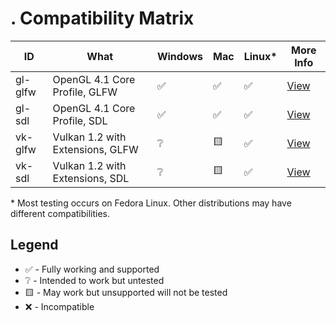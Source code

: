# . Compatibility Matrix

| ID | What | Windows | Mac | Linux* | More Info |
| -- | ---- | ------- | --- | ------ | --------- |
| gl-glfw | OpenGL 4.1 Core Profile, GLFW | ✅ | ✅ | ✅ | [View](./gl-glfw) |
| gl-sdl | OpenGL 4.1 Core Profile, SDL | ✅ | ✅ | ✅ | [View](./gl-sdl) |
| vk-glfw | Vulkan 1.2 with Extensions, GLFW | ❔ | 🟨 | ✅  | [View](./vk-glfw) |
| vk-sdl | Vulkan 1.2 with Extensions, SDL | ❔ | 🟨 | ✅  | [View](./vk-sdl) |  
\* Most testing occurs on Fedora Linux. Other distributions may have different compatibilities.

## Legend
* ✅ - Fully working and supported
* ❔ - Intended to work but untested
* 🟨 - May work but unsupported will not be tested
* ❌ - Incompatible
